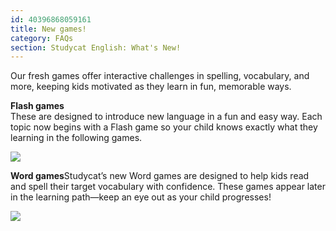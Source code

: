 ```yaml
---
id: 40396868059161
title: New games!
category: FAQs
section: Studycat English: What's New!
---
```

Our fresh games offer interactive challenges in spelling, vocabulary, and more, keeping kids motivated as they learn in fun, memorable ways.  
  
**Flash games**  
These are designed to introduce new language in a fun and easy way. Each topic now begins with a Flash game so your child knows exactly what they learning in the following games.   
  
![](https://help.studycat.com/hc/article_attachments/40396888063769)  

**Word games**Studycat’s new Word games are designed to help kids read and spell their target vocabulary with confidence. These games appear later in the learning path—keep an eye out as your child progresses!  

![](https://help.studycat.com/hc/article_attachments/40706212454169)